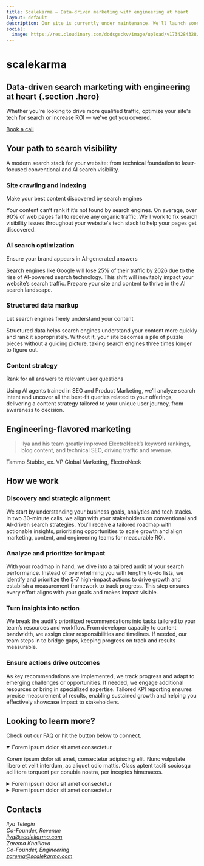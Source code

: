 ```yaml
---
title: Scalekarma – Data-driven marketing with engineering at heart
layout: default
description: Our site is currently under maintenance. We'll launch soon!
social:
  image: https://res.cloudinary.com/dodsgeckv/image/upload/v1734284328/scalekarma-og-image_ywgbhw.png
---
```


# scalekarma

## Data-driven **search marketing** with **engineering** at heart {.section .hero}

Whether you're looking to drive more qualified traffic, optimize your site's tech for search or increase ROI — we've got you covered.

[Book a call](#book-a-call)

## Your path to **search visibility**

A modern search stack for your website: from technical foundation to laser-focused conventional and AI search visibility.

### Site crawling and indexing

Make your best content discovered by search engines

Your content can’t rank if it’s not found by search engines. On average, over 90% of web pages fail to receive any organic traffic. We’ll work to fix search visibility issues throughout your website's tech stack to help your pages get discovered.

### AI search optimization

Ensure your brand appears in AI-generated answers

Search engines like Google will lose 25% of their traffic by 2026 due to the rise of AI-powered search technology. This shift will inevitably impact your website’s search traffic. Prepare your site and content to thrive in the AI search landscape.

### Structured data markup

Let search engines freely understand your content

Structured data helps search engines understand your content more quickly and rank it appropriately. Without it, your site becomes a pile of puzzle pieces without a guiding picture, taking search engines three times longer to figure out.

### Content strategy

Rank for all answers to relevant user questions

Using AI agents trained in SEO and Product Marketing, we’ll analyze search intent and uncover all the best-fit queries related to your offerings, delivering a content strategy tailored to your unique user journey, from awareness to decision.

## Engineering-flavored marketing

> Ilya and his team greatly improved ElectroNeek’s keyword rankings, blog content, and technical SEO, driving traffic and revenue.

Tammo Stubbe, ex. VP Global Marketing, ElectroNeek

## How we **work**

### Discovery and strategic alignment

We start by understanding your business goals, analytics and tech stacks. In two 30-minute calls, we align with your stakeholders on conventional and AI-driven search strategies. You’ll receive a tailored roadmap with actionable insights, prioritizing opportunities to scale growth and align marketing, content, and engineering teams for measurable ROI.

### Analyze and prioritize for impact

With your roadmap in hand, we dive into a tailored audit of your search performance. Instead of overwhelming you with lengthy to-do lists, we identify and prioritize the 5-7 high-impact actions to drive growth and establish a measurement framework to track progress. This step ensures every effort aligns with your goals and makes impact visible.

### Turn insights into action

We break the audit’s prioritized recommendations into tasks tailored to your team’s resources and workflow. From developer capacity to content bandwidth, we assign clear responsibilities and timelines. If needed, our team steps in to bridge gaps, keeping progress on track and results measurable.

### Ensure actions drive outcomes

As key recommendations are implemented, we track progress and adapt to emerging challenges or opportunities. If needed, we engage additional resources or bring in specialized expertise. Tailored KPI reporting ensures precise measurement of results, enabling sustained growth and helping you effectively showcase impact to stakeholders.

## Looking to **learn more?**

Check out our FAQ or hit the button below to connect.

<details open>
  <summary>Forem ipsum dolor sit amet consectetur</summary>

Korem ipsum dolor sit amet, consectetur adipiscing elit. Nunc vulputate libero et velit interdum, ac aliquet odio mattis. Class aptent taciti sociosqu ad litora torquent per conubia nostra, per inceptos himenaeos.

</details>

<details>
  <summary>Forem ipsum dolor sit amet consectetur</summary>

Korem ipsum dolor sit amet, consectetur adipiscing elit. Nunc vulputate libero et velit interdum, ac aliquet odio mattis. Class aptent taciti sociosqu ad litora torquent per conubia nostra, per inceptos himenaeos.

</details>

<details>
  <summary>Forem ipsum dolor sit amet consectetur</summary>

Korem ipsum dolor sit amet, consectetur adipiscing elit. Nunc vulputate libero et velit interdum, ac aliquet odio mattis. Class aptent taciti sociosqu ad litora torquent per conubia nostra, per inceptos himenaeos.

</details>

## Contacts

<address>
  Ilya Telegin<br/>
  Co-Founder, Revenue<br/>
  <a href="mailto:ilya@scalekarma.com">ilya@scalekarma.com</a>
</address>

<address>
  Zarema Khalilova<br/>
  Co-Founder, Engineering<br/>
  <a href="mailto:zarema@scalekarma.com">zarema@scalekarma.com</a>
</address>
